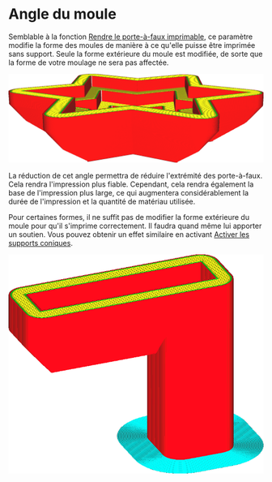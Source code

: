 Angle du moule
====
Semblable à la fonction [Rendre le porte-à-faux imprimable](../experimental/conical_overhang_enabled.md), ce paramètre modifie la forme des moules de manière à ce qu'elle puisse être imprimée sans support. Seule la forme extérieure du moule est modifiée, de sorte que la forme de votre moulage ne sera pas affectée.

![Un angle de 40 degrés permet d'imprimer la face inférieure de ce moule sans avoir besoin de support](../../../articles/images/mold_angle.png)

La réduction de cet angle permettra de réduire l'extrémité des porte-à-faux. Cela rendra l'impression plus fiable. Cependant, cela rendra également la base de l'impression plus large, ce qui augmentera considérablement la durée de l'impression et la quantité de matériau utilisée.

Pour certaines formes, il ne suffit pas de modifier la forme extérieure du moule pour qu'il s'imprime correctement. Il faudra quand même lui apporter un soutien. Vous pouvez obtenir un effet similaire en activant [Activer les supports coniques](../experimental/support_conical_enabled.md).

![Ce moule a encore besoin de soutien](../../../articles/images/mold_needs_support.png)

